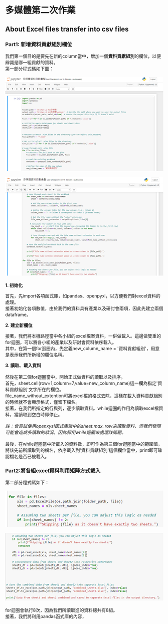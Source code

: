 # 多媒體第二次作業
## About Excel files transfer into csv files
### Part1: 新增資料貢獻組別欄位
我們第一個目的是要先在新的column當中，增加一個**資料貢獻組別**的欄位，以便辨識是哪一組貢獻的資料。<br> 第一部分程式碼如下圖：<br><br>
![圖一](https://github.com/HalladayChen/About-Sorting/blob/main/image1.png)<br><br>
![圖二](https://github.com/HalladayChen/About-Sorting/blob/main/image2.png)<br><br>
__1. 初始化__

首先，先import各項函式庫，如pandas、openpyxl，以方便我們對excel資料的處理。<br>
接著初始化各項數值，由於我們的資料具有產業以及研討會兩項，因此先建立兩個dataframe。

__2. 建立新欄位__

接著，我們將本機路徑當中各小組的excel檔案資料，一併做載入。這邊做雙重的for迴圈，可以將各小組的產業以及研討會資料依序載入。<br>
其中，在第一個for迴圈內，先定義new_column_name = '資料貢獻組別'，用意是表示我們所新增的欄位名稱。

__3. 讀取、載入資料__ <br><br>
然後在第二個for迴圈當中，開始正式做資料的讀取以及排序。<br>
首先，sheet.cell(row=1,column=7,value=new_column_name)這一欄為指定'資料貢獻組別'文字所在的欄位。<br>
file_name_without_extention可將excel檔的格式去除，這樣在載入資料貢獻組別的時候就不會顯示格式，僅留下檔名。<br>
接著，在我們所指定的行與列，逐步讀取資料。while迴圈的作用為讀取excel檔資料，當讀取到空白時即停止。<br><br>
*註：曾嘗試使用openxysl函式庫當中的sheet.max_row來讀取資料，但我們發現可能會造成多讀取的狀況，因此採用while迴圈來處理該問題。*<br><br>
最後，在while迴圈當中所載入的資料數，即可作為第三個for迴圈當中的範圍值，將該先前所讀取到的檔名，依序載入到'資料貢獻組別'這個欄位當中，print即可確認檔名是否已被載入。

### Part2:將各組excel資料利用矩陣方式載入
第二部分程式碼如下：<br><br>
![圖三](https://github.com/HalladayChen/About-Sorting/blob/main/image4.png)<br><br>
![圖四](https://github.com/HalladayChen/About-Sorting/blob/main/image5.png)<br><br>
for迴圈會執行8次，因為我們所讀取進的資料總共有8組。<br>
接著，我們將利用pandas函式庫的內容，
